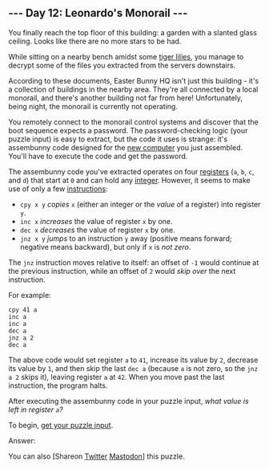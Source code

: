 \--- Day 12: Leonardo's Monorail ---
----------

You finally reach the top floor of this building: a garden with a slanted glass ceiling. Looks like there are no more stars to be had.

While sitting on a nearby bench amidst some [tiger lilies](https://www.google.com/search?q=tiger+lilies&tbm=isch), you manage to decrypt some of the files you extracted from the servers downstairs.

According to these documents, Easter Bunny HQ isn't just this building - it's a collection of buildings in the nearby area. They're all connected by a local monorail, and there's another building not far from here! Unfortunately, being night, the monorail is currently not operating.

You remotely connect to the monorail control systems and discover that the boot sequence expects a password. The password-checking logic (your puzzle input) is easy to extract, but the code it uses is strange: it's assembunny code designed for the [new computer](11) you just assembled. You'll have to execute the code and get the password.

The assembunny code you've extracted operates on four [registers](https://en.wikipedia.org/wiki/Processor_register) (`a`, `b`, `c`, and `d`) that start at `0` and can hold any [integer](https://en.wikipedia.org/wiki/Integer). However, it seems to make use of only a few [instructions](https://en.wikipedia.org/wiki/Instruction_set):

* `cpy x y` *copies* `x` (either an integer or the *value* of a register) into register `y`.
* `inc x` *increases* the value of register `x` by one.
* `dec x` *decreases* the value of register `x` by one.
* `jnz x y` *jumps* to an instruction `y` away (positive means forward; negative means backward), but only if `x` is *not zero*.

The `jnz` instruction moves relative to itself: an offset of `-1` would continue at the previous instruction, while an offset of `2` would *skip over* the next instruction.

For example:

```
cpy 41 a
inc a
inc a
dec a
jnz a 2
dec a

```

The above code would set register `a` to `41`, increase its value by `2`, decrease its value by `1`, and then skip the last `dec a` (because `a` is not zero, so the `jnz a 2` skips it), leaving register `a` at `42`. When you move past the last instruction, the program halts.

After executing the assembunny code in your puzzle input, *what value is left in register `a`?*

To begin, [get your puzzle input](12/input).

Answer:

You can also [Shareon [Twitter](https://twitter.com/intent/tweet?text=%22Leonardo%27s+Monorail%22+%2D+Day+12+%2D+Advent+of+Code+2016&url=https%3A%2F%2Fadventofcode%2Ecom%2F2016%2Fday%2F12&related=ericwastl&hashtags=AdventOfCode) [Mastodon](javascript:void(0);)] this puzzle.
